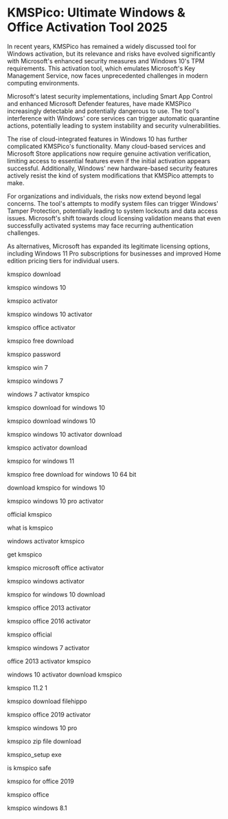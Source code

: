 # KMSPico: Ultimate Windows &amp; Office Activation Tool 2025

In recent years, KMSPico has remained a widely discussed tool for Windows activation, but its relevance and risks have evolved significantly with Microsoft's enhanced security measures and Windows 10's TPM requirements. This activation tool, which emulates Microsoft's Key Management Service, now faces unprecedented challenges in modern computing environments.

Microsoft's latest security implementations, including Smart App Control and enhanced Microsoft Defender features, have made KMSPico increasingly detectable and potentially dangerous to use. The tool's interference with Windows' core services can trigger automatic quarantine actions, potentially leading to system instability and security vulnerabilities.

The rise of cloud-integrated features in Windows 10 has further complicated KMSPico's functionality. Many cloud-based services and Microsoft Store applications now require genuine activation verification, limiting access to essential features even if the initial activation appears successful. Additionally, Windows' new hardware-based security features actively resist the kind of system modifications that KMSPico attempts to make.

For organizations and individuals, the risks now extend beyond legal concerns. The tool's attempts to modify system files can trigger Windows' Tamper Protection, potentially leading to system lockouts and data access issues. Microsoft's shift towards cloud licensing validation means that even successfully activated systems may face recurring authentication challenges.

As alternatives, Microsoft has expanded its legitimate licensing options, including Windows 11 Pro subscriptions for businesses and improved Home edition pricing tiers for individual users.

kmspico download

kmspico windows 10

kmspico activator

kmspico windows 10 activator

kmspico office activator

kmspico free download

kmspico password

kmspico win 7

kmspico windows 7

windows 7 activator kmspico

kmspico download for windows 10

kmspico download windows 10

kmspico windows 10 activator download

kmspico activator download

kmspico for windows 11

kmspico free download for windows 10 64 bit

download kmspico for windows 10

kmspico windows 10 pro activator

official kmspico

what is kmspico

windows activator kmspico

get kmspico

kmspico microsoft office activator

kmspico windows activator

kmspico for windows 10 download

kmspico office 2013 activator

kmspico office 2016 activator

kmspico official

kmspico windows 7 activator

office 2013 activator kmspico

windows 10 activator download kmspico

kmspico 11.2 1

kmspico download filehippo

kmspico office 2019 activator

kmspico windows 10 pro

kmspico zip file download

kmspico_setup exe

is kmspico safe

kmspico for office 2019

kmspico office

kmspico windows 8.1
